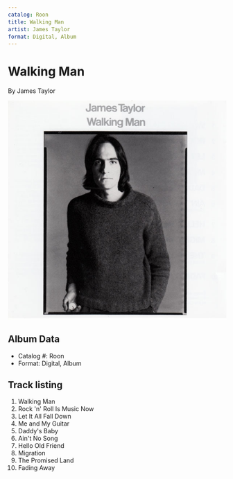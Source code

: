 ```yaml
---
catalog: Roon
title: Walking Man
artist: James Taylor
format: Digital, Album
---
```


# Walking Man

By James Taylor

![](../../assets/albumcovers/James_Taylor-Walking_Man.png)

## Album Data

- Catalog #: Roon
- Format: Digital, Album


## Track listing


1. Walking Man
2. Rock 'n' Roll Is Music Now
3. Let It All Fall Down
4. Me and My Guitar
5. Daddy's Baby
6. Ain't No Song
7. Hello Old Friend
8. Migration
9. The Promised Land
10. Fading Away

